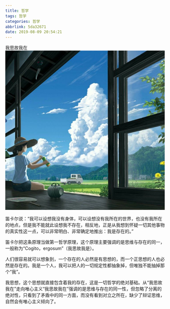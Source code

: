 ```yaml
---
title: 哲学
tags: 哲学
categories: 哲学
abbrlink: 5da32671
date: 2019-08-09 20:54:21
---
```

我思故我在
![](https://github.com/starstarb/clouding/raw/master/picture/3.jpg)
<!--more-->
  笛卡尔说：“我可以设想我没有身体，可以设想没有我所在的世界，也没有我所在的地点，但是我不能就此设想我不存在，相反地，正是从我想到怀疑一切其他事物的真实性这一点，可以非常明白、非常确定地推出：我是存在的。”

  笛卡尔把这条原理当做第一哲学原理，这个原理主要强调的是思维与存在的同一，一般称为“Cogito，ergosum”（我思故我是）。


  人们很容易就可以想象到，一个存在的人必然是有思想的，而一个正思想的人也必然是存在的。我是一个人，我可以把人的一切规定性都抽象掉，但唯独不能抽掉那个“我”。


  我思想，这个思想就直接包含着我的存在，这是一切哲学的绝对基础。从“我思故我在”走向唯心主义“我思故我在”强调的是思维与存在的同一性，但忽略了分离的绝对性，只看到了矛盾中的同一方面，而没有看到对立之所在，缺少了辩证思维，自然会有唯心主义倾向了。

